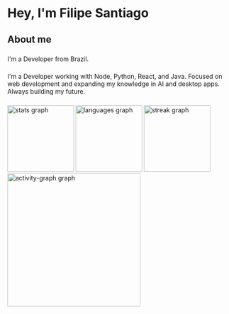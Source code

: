 <h1 align="left">Hey, I'm Filipe Santiago</h1>

###

<h2 align="left">About me</h2>

###

<p align="left">I'm a Developer from Brazil.</p>

###

<p align="left">I'm a Developer working with Node, Python, React, and Java.  
Focused on web development and expanding my knowledge in AI and desktop apps.  
Always building my future.</p>


###

<div align="left">
  <img src="https://github-readme-stats.vercel.app/api?username=SantiaGhou&hide_title=true&hide_rank=false&show_icons=true&include_all_commits=true&count_private=true&disable_animations=false&theme=dark&locale=en&hide_border=true&order=1" height="150" alt="stats graph" />
  <img src="https://github-readme-stats.vercel.app/api/top-langs?username=SantiaGhou&locale=en&hide_title=false&layout=compact&card_width=320&langs_count=5&theme=dark&hide_border=true&order=2" height="150" alt="languages graph" />
  <img src="https://streak-stats.demolab.com?user=SantiaGhou&locale=en&mode=daily&theme=dark&hide_border=false&border_radius=5&order=3" height="150" alt="streak graph" />
  <img src="https://github-readme-activity-graph.vercel.app/graph?username=SantiaGhou&radius=16&theme=github-dark&area=true&order=5&hide_border=true" height="300" alt="activity-graph graph" />
</div>

###
